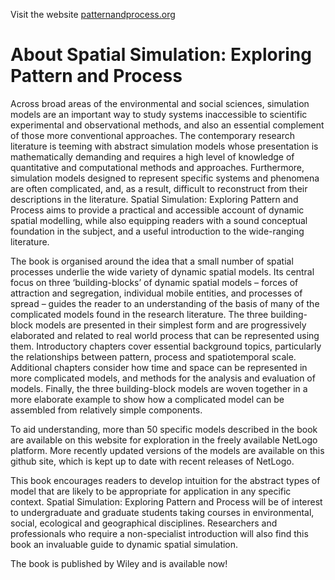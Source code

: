 Visit the website [patternandprocess.org](https://patternandprocess.org)

# About Spatial Simulation: Exploring Pattern and Process

Across broad areas of the environmental and social sciences, simulation models are an important way to study systems inaccessible to scientific experimental and observational methods, and also an essential complement of those more conventional approaches.  The contemporary research literature is teeming with abstract simulation models whose presentation is mathematically demanding and requires a high level of knowledge of quantitative and computational methods and approaches.  Furthermore, simulation models designed to represent specific systems and phenomena are often complicated, and, as a result, difficult to reconstruct from their descriptions in the literature.  Spatial Simulation: Exploring Pattern and Process aims to provide a practical and accessible account of dynamic spatial modelling, while also equipping readers with a sound conceptual foundation in the subject, and a useful introduction to the wide-ranging literature.

The book is organised around the idea that a small number of spatial processes underlie the wide variety of dynamic spatial models. Its central focus on three ‘building-blocks’ of dynamic spatial models – forces of attraction and segregation, individual mobile entities, and processes of spread – guides the reader to an understanding of the basis of many of the complicated models found in the research literature. The three building-block models are presented in their simplest form and are progressively elaborated and related to real world process that can be represented using them.  Introductory chapters cover essential background topics, particularly the relationships between pattern, process and spatiotemporal scale.  Additional chapters consider how time and space can be represented in more complicated models, and methods for the analysis and evaluation of models. Finally, the three building-block models are woven together in a more elaborate example to show how a complicated model can be assembled from relatively simple components.

To aid understanding, more than 50 specific models described in the book are available on this website for exploration in the freely available NetLogo platform.  More recently updated versions of the models are available on this github site, which is kept up to date with recent releases of NetLogo.

This book encourages readers to develop intuition for the abstract types of model that are likely to be appropriate for application in any specific context.  Spatial Simulation: Exploring Pattern and Process will be of interest to undergraduate and graduate students taking courses in environmental, social, ecological and geographical disciplines.  Researchers and professionals who require a non-specialist introduction will also find this book an invaluable guide to dynamic spatial simulation.

The book is published by Wiley and is available now!
